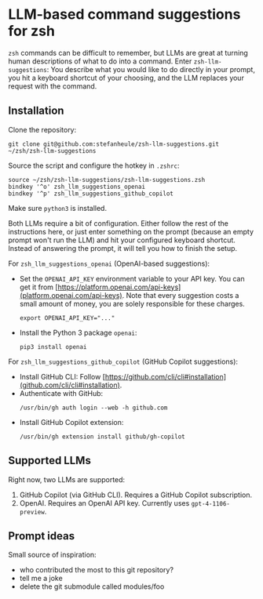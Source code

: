# LLM-based command suggestions for zsh

`zsh` commands can be difficult to remember, but LLMs are great at turning
human descriptions of what to do into a command. Enter `zsh-llm-suggestions`:
You describe what you would like to do directly in your prompt, you hit a
keyboard shortcut of your choosing, and the LLM replaces your request with
the command.

## Installation

Clone the repository:

```
git clone git@github.com:stefanheule/zsh-llm-suggestions.git ~/zsh/zsh-llm-suggestions
```

Source the script and configure the hotkey in `.zshrc`:

```
source ~/zsh/zsh-llm-suggestions/zsh-llm-suggestions.zsh
bindkey '^o' zsh_llm_suggestions_openai
bindkey '^p' zsh_llm_suggestions_github_copilot
```

Make sure `python3` is installed.

Both LLMs require a bit of configuration. Either follow the rest of the instructions
here, or just enter something on the prompt (because an empty prompt won't run the
LLM) and hit your configured keyboard shortcut. Instead of answering the prompt, it will
tell you how to finish the setup.

For `zsh_llm_suggestions_openai` (OpenAI-based suggestions):
- Set the `OPENAI_API_KEY` environment variable to your API key. You can get it
  from [https://platform.openai.com/api-keys](platform.openai.com/api-keys). Note
  that every suggestion costs a small amount of money, you are solely responsible for
  these charges.
  ```
  export OPENAI_API_KEY="..."
  ```
- Install the Python 3 package `openai`:
  ```
  pip3 install openai
  ```

For `zsh_llm_suggestions_github_copilot` (GitHub Copilot suggestions):
- Install GitHub CLI: Follow [https://github.com/cli/cli#installation](github.com/cli/cli#installation).
- Authenticate with GitHub:
  ```
  /usr/bin/gh auth login --web -h github.com
  ```
- Install GitHub Copilot extension:
  ```
  /usr/bin/gh extension install github/gh-copilot
  ```

## Supported LLMs

Right now, two LLMs are supported:
1. GitHub Copilot (via GitHub CLI). Requires a GitHub Copilot subscription.
2. OpenAI. Requires an OpenAI API key. Currently uses `gpt-4-1106-preview`.

## Prompt ideas

Small source of inspiration:
- who contributed the most to this git repository?
- tell me a joke
- delete the git submodule called modules/foo

